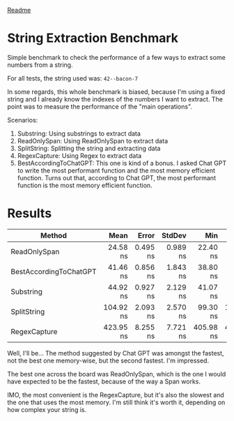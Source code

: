 [Readme](./readme.md)


# String Extraction Benchmark
Simple benchmark to check the performance of a few ways to extract some numbers from a string.

For all tests, the string used was: `42--bacon-7`

In some regards, this whole benchmark is biased, because I'm using a fixed string and I already know the indexes of the numbers I want to extract.
The point was to measure the performance of the "main operations".

Scenarios:
1. Substring: Using substrings to extract data
2. ReadOnlySpan: Using ReadOnlySpan to extract data
3. SplitString: Splitting the string and extracting data
4. RegexCapture: Using Regex to extract data
5. BestAccordingToChatGPT: This one is kind of a bonus. I asked Chat GPT to write the most performant function and the most memory efficient function. 
Turns out that, according to Chat GPT, the most performant function is the most memory efficient function.


# Results
| Method                 |      Mean |    Error |   StdDev |       Min |       Max |    Median | Rank |   Gen0 | Allocated |
|------------------------|----------:|---------:|---------:|----------:|----------:|----------:|-----:|-------:|----------:|
| ReadOnlySpan           |  24.58 ns | 0.495 ns | 0.989 ns |  22.40 ns |  26.58 ns |  24.46 ns |    1 |      - |         - |
| BestAccordingToChatGPT |  41.46 ns | 0.856 ns | 1.843 ns |  38.80 ns |  46.43 ns |  41.08 ns |    2 | 0.0114 |      72 B |
| Substring              |  44.92 ns | 0.927 ns | 2.129 ns |  41.07 ns |  50.29 ns |  44.49 ns |    3 | 0.0089 |      56 B |
| SplitString            | 104.92 ns | 2.093 ns | 2.570 ns |  99.30 ns | 109.20 ns | 105.15 ns |    4 | 0.0229 |     144 B |
| RegexCapture           | 423.95 ns | 8.255 ns | 7.721 ns | 405.98 ns | 438.06 ns | 424.18 ns |    5 | 0.0978 |     616 B |

Well, I'll be... The method suggested by Chat GPT was amongst the fastest, not the best one memory-wise, but the second fastest. I'm impressed.

The best one across the board was ReadOnlySpan, which is the one I would have expected to be the fastest, because of the way a Span works.

IMO, the most convenient is the RegexCapture, but it's also the slowest and the one that uses the most memory. I'm still think it's worth it, 
depending on how complex your string is.